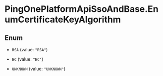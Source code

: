 # PingOnePlatformApiSsoAndBase.EnumCertificateKeyAlgorithm

## Enum


* `RSA` (value: `"RSA"`)

* `EC` (value: `"EC"`)

* `UNKNOWN` (value: `"UNKNOWN"`)


